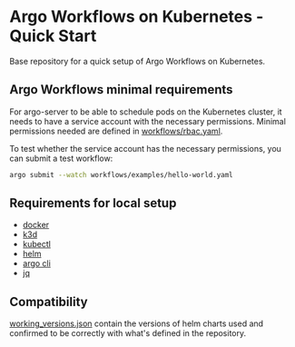 # Argo Workflows on Kubernetes - Quick Start

Base repository for a quick setup of Argo Workflows on Kubernetes.

## Argo Workflows minimal requirements

For argo-server to be able to schedule pods on the Kubernetes cluster, it needs to have a service account with the necessary permissions. Minimal permissions needed are defined in [workflows/rbac.yaml](workflows/rbac.yaml).

To test whether the service account has the necessary permissions, you can submit a test workflow:

```bash
argo submit --watch workflows/examples/hello-world.yaml
```

## Requirements for local setup

- [docker](https://docs.docker.com/get-docker/)
- [k3d](https://k3d.io/#installation)
- [kubectl](https://kubernetes.io/docs/tasks/tools/install-kubectl/)
- [helm](https://helm.sh/docs/intro/install/)
- [argo cli](https://argo-workflows.readthedocs.io/en/latest/walk-through/argo-cli/)
- [jq](https://stedolan.github.io/jq/download/)

## Compatibility

[working_versions.json](./working_versions.json) contain the versions of helm charts used and confirmed to be correctly with what's defined in the repository.

